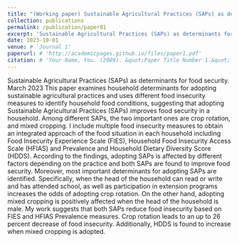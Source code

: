 ```yaml
---
title: "(Working paper) Sustainable Agricultural Practices (SAPs) as determinants for food security"
collection: publications
permalink: /publication/paper01
excerpt: 'Sustainable Agricultural Practices (SAPs) as determinants for food security. March 2023 This paper examines household determinants for adopting sustainable agricultural practices and uses different food insecurity measures to identify household food conditions, suggesting that adopting Sustainable Agricultural Practices (SAPs) improves food security in a household. Among different SAPs, the two important ones are crop rotation, and mixed cropping. I include multiple food insecurity measures to obtain an integrated approach of the food situation in each household including Food Insecurity Experience Scale (FIES), Household Food Insecurity Access Scale (HFIAS) and Prevalence and Household Dietary Diversity Score (HDDS). According to the findings, adopting SAPs is affected by different factors depending on the practice and both SAPs are found to improve food security. Moreover, most important determinants for adopting SAPs are identified. Specifically, when the head of the household can read or write and has attended school, as well as participation in extension programs increases the odds of adopting crop rotation. On the other hand, adopting mixed cropping is positively affected when the head of the household is male. My work suggests that both SAPs reduce food insecurity based on FIES and HFIAS Prevalence measures. Crop rotation leads to an up to 26 percent decrease of food insecurity. Additionally, HDDS is found to increase when mixed cropping is adopted.'
date: 2023-10-01
venue: # 'Journal 1'
paperurl: # 'http://academicpages.github.io/files/paper1.pdf'
citation: # 'Your Name, You. (2009). &quot;Paper Title Number 1.&quot; <i>Journal 1</i>. 1(1).'
---
```

Sustainable Agricultural Practices (SAPs) as determinants for food security. March 2023 This paper examines household determinants for adopting sustainable agricultural practices and uses different food insecurity measures to identify household food conditions, suggesting that adopting Sustainable Agricultural Practices (SAPs) improves food security in a household. Among different SAPs, the two important ones are crop rotation, and mixed cropping. I include multiple food insecurity measures to obtain an integrated approach of the food situation in each household including Food Insecurity Experience Scale (FIES), Household Food Insecurity Access Scale (HFIAS) and Prevalence and Household Dietary Diversity Score (HDDS). According to the findings, adopting SAPs is affected by different factors depending on the practice and both SAPs are found to improve food security. Moreover, most important determinants for adopting SAPs are identified. Specifically, when the head of the household can read or write and has attended school, as well as participation in extension programs increases the odds of adopting crop rotation. On the other hand, adopting mixed cropping is positively affected when the head of the household is male. My work suggests that both SAPs reduce food insecurity based on FIES and HFIAS Prevalence measures. Crop rotation leads to an up to 26 percent decrease of food insecurity. Additionally, HDDS is found to increase when mixed cropping is adopted.

